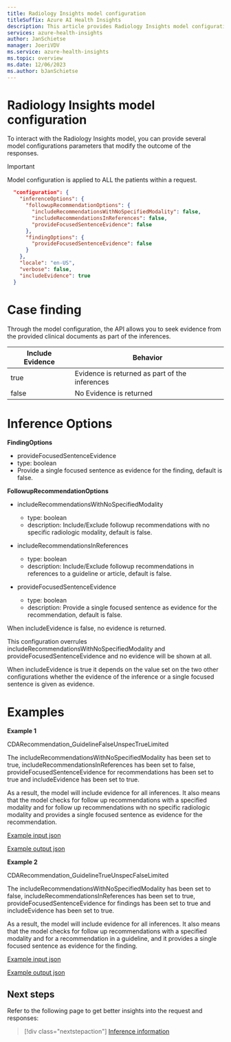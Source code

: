 ```yaml
---
title: Radiology Insights model configuration
titleSuffix: Azure AI Health Insights
description: This article provides Radiology Insights model configuration information.
services: azure-health-insights
author: JanSchietse
manager: JoeriVDV
ms.service: azure-health-insights
ms.topic: overview
ms.date: 12/06/2023
ms.author: bJanSchietse
---
```


# Radiology Insights model configuration

To interact with the Radiology Insights model, you can provide several model configurations parameters that modify the outcome of the responses.

> [!IMPORTANT]
> Model configuration is applied to ALL the patients within a request.

```json
  "configuration": {
    "inferenceOptions": {
      "followupRecommendationOptions": {
        "includeRecommendationsWithNoSpecifiedModality": false,
        "includeRecommendationsInReferences": false,
        "provideFocusedSentenceEvidence": false
      },
      "findingOptions": {
        "provideFocusedSentenceEvidence": false
      }
    },
    "locale": "en-US",
    "verbose": false,
    "includeEvidence": true
  }
```

# Case finding

Through the model configuration, the API allows you to seek evidence from the provided clinical documents as part of the inferences.

**Include Evidence** |**Behavior** 
---------------------- |-----------------------
true | Evidence is returned as part of the inferences
false  | No Evidence is returned

# Inference Options

**FindingOptions**
- provideFocusedSentenceEvidence
- type: boolean
- Provide a single focused sentence as evidence for the finding, default is false.

**FollowupRecommendationOptions**
- includeRecommendationsWithNoSpecifiedModality
    - type: boolean
    - description: Include/Exclude followup recommendations with no specific radiologic modality, default is false.


- includeRecommendationsInReferences
    - type: boolean
    - description: Include/Exclude followup recommendations in references to a guideline or article, default is false.

- provideFocusedSentenceEvidence
    - type: boolean
    - description: Provide a single focused sentence as evidence for the recommendation, default is false.

When includeEvidence is false, no evidence is returned. 

This configuration overrules includeRecommendationsWithNoSpecifiedModality and provideFocusedSentenceEvidence and no evidence will be shown at all. 

When includeEvidence is true it depends on the value set on the two other configurations whether the evidence of the inference or a single focused sentence is given as evidence. 

# Examples 


**Example 1** 

CDARecommendation_GuidelineFalseUnspecTrueLimited

The includeRecommendationsWithNoSpecifiedModality has been set to true, includeRecommendationsInReferences has been set to false,  provideFocusedSentenceEvidence for recommendations has been set to true and includeEvidence has been set to true. 

As a result, the model will include evidence for all inferences. It also means that the model checks for follow up recommendations with a specified modality and for follow up recommendations with no specific radiologic modality and provides a single focused sentence as evidence for the recommendation. 

[Example input json](CDARecommendation_GuidelineFalseUnspecTrueLimited.xml.jsonrequest)

[Example output json](CDARecommendation_GuidelineFalseUnspecTrueLimited.xml.jsonresponse)



**Example 2**

CDARecommendation_GuidelineTrueUnspecFalseLimited

The includeRecommendationsWithNoSpecifiedModality has been set to false, includeRecommendationsInReferences has been set to true, provideFocusedSentenceEvidence for findings has been set to true and includeEvidence has been set to true. 

As a result, the model will include evidence for all inferences. It also means that the model checks for follow up recommendations with a specified modality and for a recommendation in a guideline,  and it provides a single focused sentence as evidence for the finding. 

[Example input json](CDARecommendation_GuidelineTrueUnspecFalseLimited.xml.jsonrequest)

[Example output json](CDARecommendation_GuidelineTrueUnspecFalseLimited.xml.jsonresponse)

## Next steps

Refer to the following page to get better insights into the request and responses:

>[!div class="nextstepaction"]
> [Inference information](inferences.md) 
